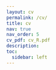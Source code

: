 ```yaml
---
layout: cv
permalink: /cv/
title: cv
nav: true
nav_order: 5
cv_pdf: cv_R.pdf
description: 
toc:
  sidebar: left
---
```

